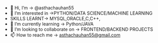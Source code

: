 - 👋 Hi, I’m -> @asthachauhan55
- 👀 I’m interested in ->PYTHON/DATA SCIENCE/MACHINE LEARNING
- SKILLS LEARNT-> MYSQL,ORACLE,C,C++,
- 🌱 I’m currently learning -> Python/JAVA
- 💞️ I’m looking to collaborate on -> FRONTEND/BACKEND PROJECTS
- 📫 How to reach me -> asthachauhan55@gmail.com

<!---
asthachauhan55/asthachauhan55 is a ✨ special ✨ repository because its `README.md` (this file) appears on your GitHub profile.
You can click the Preview link to take a look at your changes.
--->
